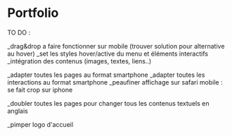 # Portfolio

TO DO :

_drag&drop a faire fonctionner sur mobile (trouver solution pour alternative au hover)
_set les styles hover/active du menu et éléments interactifs
_intégration des contenus (images, textes, liens..)

_adapter toutes les pages au format smartphone
_adapter toutes les interactions au format smartphone
_peaufiner affichage sur safari mobile : se fait crop sur iphone

_doubler toutes les pages pour changer tous les contenus textuels en anglais

_pimper logo d'accueil
